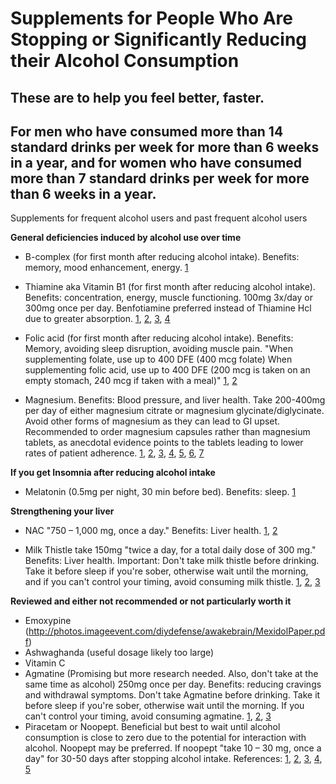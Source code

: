 # Supplements for People Who Are Stopping or Significantly Reducing their Alcohol Consumption

## These are to help you feel better, faster.

## For men who have consumed more than 14 standard drinks per week for more than 6 weeks in a year, and for women who have consumed more than 7 standard drinks per week for more than 6 weeks in a year.

Supplements for frequent alcohol users and past frequent alcohol users

**General deficiencies induced by alcohol use over time**

- B-complex (for first month after reducing alcohol intake). Benefits: memory, mood enhancement, energy. [1](https://academic.oup.com/alcalc/article/33/4/317/129640)

- Thiamine aka Vitamin B1 (for first month after reducing alcohol intake). Benefits: concentration, energy, muscle functioning. 100mg 3x/day or 300mg once per day. Benfotiamine preferred instead of Thiamine Hcl due to greater absorption. [1](https://rebelem.com/should-you-prescribe-oral-thiamine-for-chronic-alcoholics/), [2](https://academic.oup.com/alcalc/article/31/4/421/145739), [3](https://pubs.niaaa.nih.gov/publications/arh27-2/134-142.htm), [4](https://examine.com/supplements/vitamin-b1/)

- Folic acid (for first month after reducing alcohol intake). Benefits: Memory, avoiding sleep disruption, avoiding muscle pain. "When supplementing folate, use up to 400 DFE (400 mcg folate)
When supplementing folic acid, use up to 400 DFE (200 mcg is taken on an empty stomach, 240 mcg if taken with a meal)" [1](https://www.nejm.org/doi/full/10.1056/NEJM197109232851301), [2](https://examine.com/supplements/folic-acid/)

- Magnesium. Benefits: Blood pressure, and liver health. Take 200-400mg per day of either magnesium citrate or magnesium glycinate/diglycinate. Avoid other forms of magnesium as they can lead to GI upset. Recommended to order magnesium capsules rather than magnesium tablets, as anecdotal evidence points to the tablets leading to lower rates of patient adherence. [1](https://europepmc.org/abstract/med/1844558), [2](https://www.ahajournals.org/doi/abs/10.1161/01.HYP.19.2.175), [3](https://www.ncbi.nlm.nih.gov/pubmed/3544909), [4](https://www.ncbi.nlm.nih.gov/pubmed/7847587), [5](https://www.cochrane.org/CD008358/ADDICTN_magnesium-for-the-prevention-or-treatment-of-alcohol-withdrawal-syndrome-in-adults), [6](https://substanceabusepolicy.biomedcentral.com/articles/10.1186/1747-597X-3-1), [7](https://examine.com/supplements/magnesium/)

**If you get Insomnia after reducing alcohol intake**

- Melatonin (0.5mg per night, 30 min before bed). Benefits: sleep. [1](https://examine.com/supplements/melatonin/)

**Strengthening your liver**

- NAC "750 – 1,000 mg, once a day." Benefits: Liver health. [1](https://www.ncbi.nlm.nih.gov/pmc/articles/PMC4728225/), [2](https://examine.com/supplements/n-acetylcysteine/)

- Milk Thistle take 150mg "twice a day, for a total daily dose of 300 mg." Benefits: Liver health. Important: Don't take milk thistle before drinking. Take it before sleep if you're sober, otherwise wait until the morning, and if you can't control your timing, avoid consuming milk thistle. [1](https://journals.lww.com/jcge/Abstract/2003/10000/Silymarin_Retards_the_Progression_of.13.aspx), [2](https://www.ncbi.nlm.nih.gov/pmc/articles/PMC3959115/), [3](https://examine.com/supplements/milk-thistle/)

**Reviewed and either not recommended or not particularly worth it**

- Emoxypine (http://photos.imageevent.com/diydefense/awakebrain/MexidolPaper.pdf)
- Ashwaghanda (useful dosage likely too large)
- Vitamin C
- Agmatine (Promising but more research needed. Also, don't take at the same time as alcohol) 250mg once per day. Benefits: reducing cravings and withdrawal symptoms. Don't take Agmatine before drinking. Take it before sleep if you're sober, otherwise wait until the morning. If you can't control your timing, avoid consuming agmatine. [1](https://www.sciencedirect.com/science/article/pii/S0166432899001278), [2](https://www.sciencedirect.com/science/article/pii/S009130570700233X), [3](https://www.ncbi.nlm.nih.gov/pubmed/10809167)
- Piracetam or Noopept. Beneficial but best to wait until alcohol consumption is close to zero due to the potential for interaction with alcohol. Noopept may be preferred. If noopept "take 10 – 30 mg, once a day" for 30-50 days after stopping alcohol intake. References: [1](https://journals.sagepub.com/doi/abs/10.1177/030006057800600508), [2](https://onlinelibrary.wiley.com/doi/abs/10.1111/j.1530-0277.1991.tb00610.x), [3](https://www.sciencedirect.com/science/article/pii/074183299400107O), [4](https://www.sciencedirect.com/science/article/pii/0741832995020500), [5](https://www.purenootropics.net/piracetam/piracetam-side-effects/piracetam-dangers-with-alcohol/)

